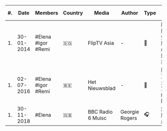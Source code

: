 |   #.  |  Date    |    Members             |   Country         |   Media                       |   Author                          |   Type    		|   Original link    																												|
|-------|----------|------------------------|-------------------|-------------------------------|-----------------------------------|-------------------|-----------------------------------------------------------------------------------------------------------------------------------|
|	1.	|30-01-2014|	#Elena #Igor #Remi	|	:singapore:		|	FlipTV Asia					|	-								|	:movie_camera:	|	[Flip Music Interview with Daughter @ Laneway Singapore](http://web.archive.org/web/20140417101657/http://vimeo.com/85504202)	|
|	1.	|02-07-2016|	#Elena #Igor #Remi	|	:belgium:		|	Het Nieuwsblad				|	-								|	:movie_camera:	|	[Elena Tonra (Daughter): 'Ik zou mainstage besterven'](https://www.nieuwsblad.be/cnt/dmf20160702_02367883)						|
|	1.	|30-11-2018|	#Elena				|	:uk:			|	BBC Radio 6 Muisc			|	Georgie Rogers					|	:headphones:	|	[Shaun Keaveny #MASO](https://www.bbc.co.uk/programmes/m0001c5f)																|			

